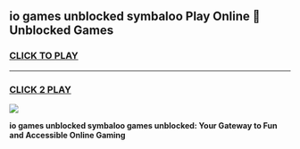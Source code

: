 
## io games unblocked symbaloo Play Online 👋 Unblocked Games
<h3>
<a href="https://premium.freeplayer.one?title=io_games_unblocked_symbaloo&ref=19F">CLICK TO PLAY</a></h3>
<hr>

<h3>
<a href="https://premium.freeplayer.one?title=io_games_unblocked_symbaloo&ref=19F">CLICK 2 PLAY</a>
  
</h3>

<a href="https://premium.freeplayer.one?title=io_games_unblocked_symbaloo&ref=19F"><img src="https://clearcache.store/games.png"></a>


**io games unblocked symbaloo games unblocked: Your Gateway to Fun and Accessible Online Gaming**
